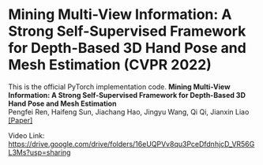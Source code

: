 # Mining Multi-View Information: A Strong Self-Supervised Framework for Depth-Based 3D Hand Pose and Mesh Estimation (CVPR 2022) 

This is the official PyTorch implementation code.
**Mining Multi-View Information: A Strong Self-Supervised Framework for Depth-Based 3D Hand Pose and Mesh Estimation** <br />
Pengfei Ren, Haifeng Sun, Jiachang Hao, Jingyu Wang, Qi Qi, Jianxin Liao <br />
[[Paper]](https://ieeexplore.ieee.org/document/9841448)


Video Link: https://drive.google.com/drive/folders/16eUQPVv8qu3PceDfdnhjcD_VR56GL3Ms?usp=sharing
